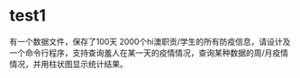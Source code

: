 # test1
有一个数据文件，保存了100天 2000个hi澳职贡/学生的所有防疫信息，请设计及一个命令行程序，支持查询羞人在某一天的疫情情况，查询某种数据的周/月疫情情况，并用柱状图显示统计结果。
